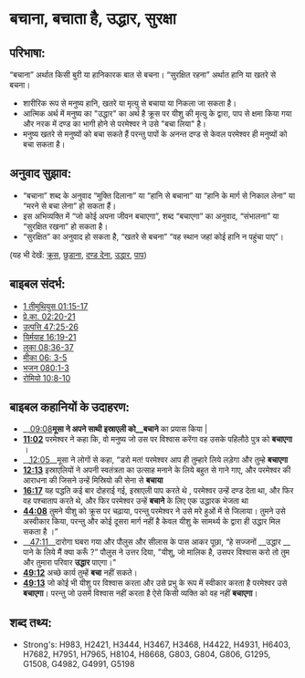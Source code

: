 # बचाना, बचाता है, उद्धार, सुरक्षा #

## परिभाषा: ##

“बचाना” अर्थात किसी बुरी या हानिकारक बात से बचना। “सुरक्षित रहना” अर्थात हानि या खतरे से बचना।

* शारीरिक रूप से मनुष्य हानि, खतरे या मृत्यु से बचाया या निकला जा सकता है।
* आत्मिक अर्थ में मनुष्य का "उद्धार" का अर्थ है क्रूस पर यीशु की मृत्यु के द्वारा, पाप से क्षमा किया गया और नरक में दण्ड का भागी होने से परमेश्वर ने उसे "बचा लिया" है।
* मनुष्य खतरे से मनुष्यों को बचा सकते हैं परन्तु पापों के अनन्त दण्ड से केवल परमेश्वर ही मनुष्यों को बचा सकता है।

## अनुवाद सुझाव: ##

* “बचाना” शब्द के अनुवाद “मुक्ति दिलाना” या “हानि से बचाना” या “हानि के मार्ग से निकाल लेना” या “मरने से बचा लेना” हो सकता हैं।
* इस अभिव्यक्ति में “जो कोई अपना जीवन बचाएगा”, शब्द “बचाएगा” का अनुवाद, “संभालना” या “सुरक्षित रखना” हो सकता है।
* “सुरक्षित” का अनुवाद हो सकता है, “खतरे से बचना” “वह स्थान जहां कोई हानि न पहुंचा पाए”।

(यह भी देखें: [क्रूस](../kt/cross.md), [छुड़ाना](../other/deliverer.md), [दण्ड देना](../other/punish.md), [उद्धार](../kt/salvation.md), [पाप](../kt/sin.md))

## बाइबल संदर्भ: ##

* [1 तीमुथियुस 01:15-17](rc://en/tn/help/1ti/01/15)
* [प्रे.का. 02:20-21](rc://en/tn/help/act/02/20)
* [उत्पत्ति 47:25-26](rc://en/tn/help/gen/47/25)
* [यिर्मयाह 16:19-21](rc://en/tn/help/jer/16/19)
* [लूका 08:36-37](rc://en/tn/help/luk/08/36)
* [मीका 06: 3-5](rc://en/tn/help/mic/06/03)
* [भजन 080:1-3](rc://en/tn/help/psa/080/001)
* [रोमियो 10:8-10](rc://en/tn/help/rom/10/08)

## बाइबल कहानियों के उदाहरण: ##

* __[09:08](rc://en/tn/help/obs/09/08)__मूसा ने अपने साथी इस्राएली को__बचाने__ का प्रयास किया |
* __[11:02](rc://en/tn/help/obs/11/02)__ परमेश्वर ने कहा कि, वो मनुष्य जो उस पर विश्वास करेंगा वह उसके पहिलौठे पुत्र को __बचाएगा__ ।
* __[12:05](rc://en/tn/help/obs/12/05)__मूसा ने लोगों से कहा, “डरो मत! परमेश्वर आप ही तुम्हारे लिये लड़ेगा और तुम्हे __बचाएगा__
* __[12:13](rc://en/tn/help/obs/12/13)__  इस्राएलियों ने अपनी स्वतंत्रता का उत्साह मनाने के लिये बहुत से गाने गाए, और परमेश्वर की आराधना की जिसने उन्हें मिस्रियो की सेना से __बचाया__
* __[16:17](rc://en/tn/help/obs/16/17)__ यह पद्धति कई बार दोहराई गई, इस्राएली पाप करते थे , परमेश्वर उन्हें दण्ड देता था, और फिर वह पश्चाताप करते थे, और फिर परमेश्वर उन्हें __बचाने__ के लिए एक उद्धारक भेजता था
* __[44:08](rc://en/tn/help/obs/44/08)__ तुमने यीशु को क्रूस पर चढ़ाया, परन्तु परमेश्वर ने उसे मरे हुओं में से जिलाया। तुमने उसे अस्वीकार किया, परन्तु और कोई दूसरा मार्ग नहीं है केवल यीशु के सामर्थ्य के द्वारा ही उद्धार मिल सकता है ।”
* __[47:11](rc://en/tn/help/obs/47/11)__दारोगा घबरा गया और पौलुस और सीलास के पास आकर पूछा, “हे सज्जनों  __उद्धार __ पाने के लिये मैं क्या करूँ ?” पौलुस ने उत्तर दिया, "यीशु, जो मालिक है, उसपर विश्वास करो तो तुम और तुमारा परिवार __उद्धार__ पाएगा।" 
* __[49:12](rc://en/tn/help/obs/49/12)__ अच्छे कार्य तुम्हें __बचा__ नहीं सकते।
* __[49:13](rc://en/tn/help/obs/49/13)__ जो कोई भी यीशु पर विश्वास करता और उसे प्रभु के रूप में स्वीकार करता है परमेश्वर उसे __बचाएगा__। परन्तु जो उसमें विश्वास नहीं करता है ऐसे किसी व्यक्ति को वह नहीं __बचाएगा__।


## शब्द तथ्य: ##

* Strong's: H983, H2421, H3444, H3467, H3468, H4422, H4931, H6403, H7682, H7951, H7965, H8104, H8668, G803, G804, G806, G1295, G1508, G4982, G4991, G5198
